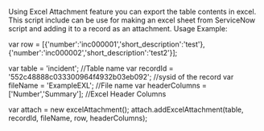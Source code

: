 Using Excel Attachment feature you can export the table contents in excel. This script include can be use for making an excel sheet from ServiceNow script and adding it to a record as an attachment.
Usage Example:

var row = [{'number':'inc000001','short_description':'test'},{'number':'inc000002','short_description':'test2'}];

var table = 'incident'; //Table name
var recordId = '552c48888c033300964f4932b03eb092'; //sysid of the record
var fileName = 'ExampleEXL'; //File name
var headerColumns = ['Number','Summary']; //Excel Header Columns


var attach = new excelAttachment();
attach.addExcelAttachment(table, recordId, fileName, row, headerColumns);

